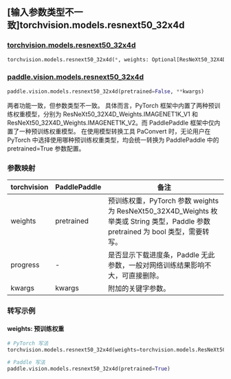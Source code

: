 ## [输入参数类型不一致]torchvision.models.resnext50_32x4d

### [torchvision.models.resnext50_32x4d](https://pytorch.org/vision/main/models/generated/torchvision.models.resnext50_32x4d.html)

```python
torchvision.models.resnext50_32x4d(*, weights: Optional[ResNeXt50_32X4D_Weights] = None, progress: bool = True, **kwargs: Any)
```

### [paddle.vision.models.resnext50_32x4d](https://www.paddlepaddle.org.cn/documentation/docs/zh/api/paddle/vision/models/resnext50_32x4d_cn.html)

```python
paddle.vision.models.resnext50_32x4d(pretrained=False, **kwargs)
```

两者功能一致，但参数类型不一致。 具体而言，PyTorch 框架中内置了两种预训练权重模型，分别为 ResNeXt50_32X4D_Weights.IMAGENET1K_V1 和 ResNeXt50_32X4D_Weights.IMAGENET1K_V2。而 PaddlePaddle 框架中仅内置了一种预训练权重模型。
在使用模型转换工具 PaConvert 时，无论用户在 PyTorch 中选择使用哪种预训练权重类型，均会统一转换为 PaddlePaddle 中的 pretrained=True 参数配置。

### 参数映射

| torchvision | PaddlePaddle | 备注 |
| ----------- | ------------ | ---- |
| weights     | pretrained   | 预训练权重，PyTorch 参数 weights 为 ResNeXt50_32X4D_Weights 枚举类或 String 类型，Paddle 参数 pretrained 为 bool 类型，需要转写。|
| progress    | -            | 是否显示下载进度条，Paddle 无此参数，一般对网络训练结果影响不大，可直接删除。|
| kwargs      | kwargs       | 附加的关键字参数。|

### 转写示例
#### weights: 预训练权重
```python
# PyTorch 写法
torchvision.models.resnext50_32x4d(weights=torchvision.models.ResNeXt50_32X4D_Weights.DEFAULT)

# Paddle 写法
paddle.vision.models.resnext50_32x4d(pretrained=True)
```
